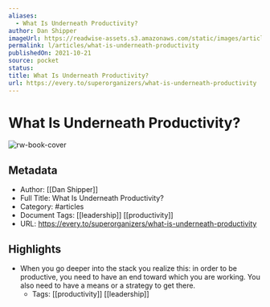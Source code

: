 ```yaml
---
aliases:
  - What Is Underneath Productivity?
author: Dan Shipper
imageUrl: https://readwise-assets.s3.amazonaws.com/static/images/article1.be68295a7e40.png
permalink: l/articles/what-is-underneath-productivity
publishedOn: 2021-10-21
source: pocket
status: 
title: What Is Underneath Productivity?
url: https://every.to/superorganizers/what-is-underneath-productivity
---
```

# What Is Underneath Productivity?

![rw-book-cover](https://readwise-assets.s3.amazonaws.com/static/images/article1.be68295a7e40.png)

## Metadata

- Author: [[Dan Shipper]]
- Full Title: What Is Underneath Productivity?
- Category: #articles
- Document Tags: [[leadership]] [[productivity]]
- URL: https://every.to/superorganizers/what-is-underneath-productivity

## Highlights

- When you go deeper into the stack you realize this: in order to be productive, you need to have an end toward which you are working. You also need to have a means or a strategy to get there.
    - Tags: [[productivity]] [[leadership]]
